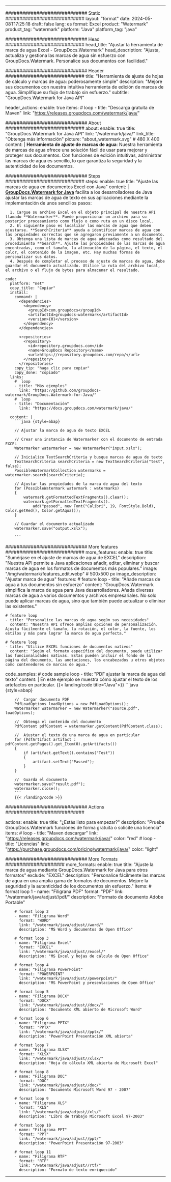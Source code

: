 
---
############################# Static ############################
layout: "format"
date:  2024-05-08T17:25:18
draft: false
lang: es
format: Excel
product: "Watermark"
product_tag: "watermark"
platform: "Java"
platform_tag: "java"

############################# Head ############################
head_title: "Ajustar la herramienta de marca de agua Excel - GroupDocs.Watermark"
head_description: "Ajusta, actualiza y gestiona las marcas de agua sin esfuerzo con GroupDocs.Watermark. Personalice sus documentos con facilidad."

############################# Header ############################
title: "Herramienta de ajuste de hojas de cálculo y marcas de agua: poderosamente simple" 
description: "Mejore sus documentos con nuestra intuitiva herramienta de edición de marcas de agua. Simplifique su flujo de trabajo sin esfuerzo."
subtitle: "GroupDocs.Watermark for Java API" 

header_actions:
  enable: true
  items:
    #  loop
    - title: "Descarga gratuita de Maven"
      link: "https://releases.groupdocs.com/watermark/java/"
      
############################# About ############################
about:
    enable: true
    title: "GroupDocs.Watermark for Java API"
    link: "/watermark/java/"
    link_title: "Obtenga más información"
    picture: "about_watermark.svg" # 480 X 400
    content: |
       **Herramienta de ajuste de marcas de agua**: Nuestra herramienta de marcas de agua ofrece una solución fácil de usar para mejorar y proteger sus documentos. Con funciones de edición intuitivas, administrar las marcas de agua es sencillo, lo que garantiza la seguridad y la autenticidad de los documentos.

############################# Steps ############################
steps:
    enable: true
    title: "Ajuste las marcas de agua en documentos Excel con Java"
    content: |
      **[GroupDocs.Watermark for Java](https://products.groupdocs.com/watermark/java/)** facilita a los desarrolladores de Java ajustar las marcas de agua de texto en sus aplicaciones mediante la implementación de unos sencillos pasos:
      
      1. Cargue su archivo Excel en el objeto principal de nuestra API llamado **Watermarker**. Puede proporcionar un archivo para su posterior procesamiento como flujo o como ruta en un disco local.
      2. El siguiente paso es localizar las marcas de agua que deben ajustarse. **SearchCriteria** ayuda a identificar marcas de agua con las propiedades correctas que se agregaron previamente a un documento.
      3. Obtenga una lista de marcas de agua adecuadas como resultado del procedimiento **Search**. Ajuste las propiedades de las marcas de agua encontradas, como el tamaño, la alineación de la página, el texto, el color, el contenido de la imagen, etc. Hay muchas formas de personalizar sus datos.
      4. Después de completar el proceso de ajuste de marcas de agua, debe guardar el documento actualizado. Utilice la ruta del archivo local, el archivo o el flujo de bytes para almacenar el resultado.
   
    code:
      platform: "net"
      copy_title: "Copiar"
      install:
        command: |
          <dependencies>
            <dependency>
              <groupId>com.groupdocs</groupId>
              <artifactId>groupdocs-watermark</artifactId>
              <version>{0}</version>
            </dependency>
          </dependencies>

          <repositories>
            <repository>
              <id>repository.groupdocs.com</id>
              <name>GroupDocs Repository</name>
              <url>https://repository.groupdocs.com/repo/</url>
            </repository>
          </repositories>
        copy_tip: "haga clic para copiar"
        copy_done: "copiado"
      links:
        #  loop
        - title: "Más ejemplos"
          link: "https://github.com/groupdocs-watermark/GroupDocs.Watermark-for-Java/"
        #  loop
        - title: "Documentación"
          link: "https://docs.groupdocs.com/watermark/java/"
          
      content: |
        ```java {style=abap}

        // Ajustar la marca de agua de texto EXCEL

        // Crear una instancia de Watermarker con el documento de entrada EXCEL
        Watermarker watermarker = new Watermarker("input.xslx");

        // Inicialice TextSearchCriteria y busque marcas de agua de texto
        TextSearchCriteria searchCriteria = new TextSearchCriteria("test", false);
        PossibleWatermarkCollection watermarks = watermarker.search(searchCriteria);
        
        // Ajustar las propiedades de la marca de agua del texto
        for (PossibleWatermark watermark : watermarks)
        {
            watermark.getFormattedTextFragments().clear();
            watermark.getFormattedTextFragments().
                add("passed", new Font("Calibri", 19, FontStyle.Bold), Color.getRed(), Color.getAqua());
        }

        // Guardar el documento actualizado
        watermarker.save("output.xslx");
        
        ```            
        
############################# More features ############################
more_features:
  enable: true
  title: "Sumérjase en el ajuste de marcas de agua de EXCEL"
  description: "Nuestra API permite a Java aplicaciones añadir, editar, eliminar y buscar marcas de agua en los formatos de documentos más populares."
  image: "/img/watermark/features_edit.webp" # 500x500 px
  image_description: "Ajustar marca de agua"
  features:
    # feature loop
    - title: "Añade marcas de agua a tus documentos sin esfuerzo"
      content: "GroupDocs.Watermark simplifica la marca de agua para Java desarrolladores. Añada diversas marcas de agua a varios documentos y archivos empresariales. No solo puede aplicar marcas de agua, sino que también puede actualizar o eliminar las existentes."

    # feature loop
    - title: "Personalice las marcas de agua según sus necesidades"
      content: "Nuestra API ofrece amplias opciones de personalización. Ajusta fácilmente el tamaño, la rotación, el color, la fuente, los estilos y más para lograr la marca de agua perfecta."

    # feature loop
    - title: "Utilice EXCEL funciones de documentos nativos"
      content: "Según el formato específico del documento, puede utilizar las funcionalidades nativas. Estas pueden incluir el fondo de la página del documento, las anotaciones, los encabezados u otros objetos como contenedores de marcas de agua."
      
  code_samples:
    # code sample loop
    - title: "PDF ajustar la marca de agua del texto"
      content: |
        En este ejemplo se muestra cómo ajustar el texto de los artefactos en particular.
        {{< landing/code title="Java">}}
        ```java {style=abap}
        
        //  Cargar documento PDF
        PdfLoadOptions loadOptions = new PdfLoadOptions();
        Watermarker watermarker = new Watermarker("source.pdf", loadOptions);

        //  Obtenga el contenido del documento
        PdfContent pdfContent = watermarker.getContent(PdfContent.class);

        //  Ajustar el texto de una marca de agua en particular
        for (PdfArtifact artifact : pdfContent.getPages().get_Item(0).getArtifacts())
        {
            if (artifact.getText().contains("Test"))
            {
                artifact.setText("Passed");
            }
        }

        //  Guarda el documento
        watermarker.save("result.pdf");
        watermarker.close();
        ```
        {{< /landing/code >}}


############################# Actions ############################

actions:
  enable: true
  title: "¿Estás listo para empezar?"
  description: "Pruebe GroupDocs.Watermark funciones de forma gratuita o solicite una licencia"
  items:
    #  loop
    - title: "Maven descargar"
      link: "https://releases.groupdocs.com/watermark/java/"
      color: "red"
        #  loop
    - title: "Licencias"
      link: "https://purchase.groupdocs.com/pricing/watermark/java/"
      color: "light"


############################# More Formats #####################
more_formats:
    enable: true
    title: "Ajuste la marca de agua mediante GroupDocs.Watermark for Java para otros formatos"
    exclude: "EXCEL"
    description: "Personalice fácilmente las marcas de agua en una amplia gama de formatos de documentos. Mejore la seguridad y la autenticidad de los documentos sin esfuerzo."
    items: 
        # format loop 1
        - name: "Filigrana PDF"
          format: "PDF"
          link: "/watermark/java/adjust//pdf/"
          description: "Formato de documento Adobe Portable"

        # format loop 2
        - name: "Filigrana Word"
          format: "WORD"
          link: "/watermark/java/adjust//word/"
          description: "MS Word y documentos de Open Office"
          
        # format loop 3
        - name: "Filigrana Excel"
          format: "EXCEL"
          link: "/watermark/java/adjust//excel/"
          description: "MS Excel y hojas de cálculo de Open Office"

        # format loop 4
        - name: "Filigrana PowerPoint"
          format: "POWERPOINT"
          link: "/watermark/java/adjust//powerpoint/"
          description: "MS PowerPoint y presentaciones de Open Office"

        # format loop 5
        - name: "Filigrana DOCX"
          format: "DOCX"
          link: "/watermark/java/adjust//docx/"
          description: "Documento XML abierto de Microsoft Word"
          
        # format loop 6
        - name: "Filigrana PPTX"
          format: "PPTX"
          link: "/watermark/java/adjust//pptx/"
          description: "PowerPoint Presentación XML abierta"
          
        # format loop 7
        - name: "Filigrana XLSX"
          format: "XLSX"
          link: "/watermark/java/adjust//xlsx/"
          description: "Hoja de cálculo XML abierta de Microsoft Excel"

        # format loop 8
        - name: "Filigrana DOC"
          format: "DOC"
          link: "/watermark/java/adjust//doc/"
          description: "Documento Microsoft Word 97 - 2007"

        # format loop 9
        - name: "Filigrana XLS"
          format: "XLS"
          link: "/watermark/java/adjust//xls/"
          description: "Libro de trabajo Microsoft Excel 97-2003"

        # format loop 10
        - name: "Filigrana PPT"
          format: "PPT"
          link: "/watermark/java/adjust//ppt/"
          description: "PowerPoint Presentación 97-2003"

        # format loop 11
        - name: "Filigrana RTF"
          format: "RTF"
          link: "/watermark/java/adjust//rtf/"
          description: "Formato de texto enriquecido"

---